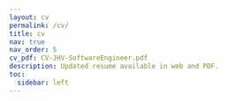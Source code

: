 ```yaml
---
layout: cv
permalink: /cv/
title: cv
nav: true
nav_order: 5
cv_pdf: CV-JHV-SoftwareEngineer.pdf
description: Updated resume available in web and PDF.
toc:
  sidebar: left
---
```

